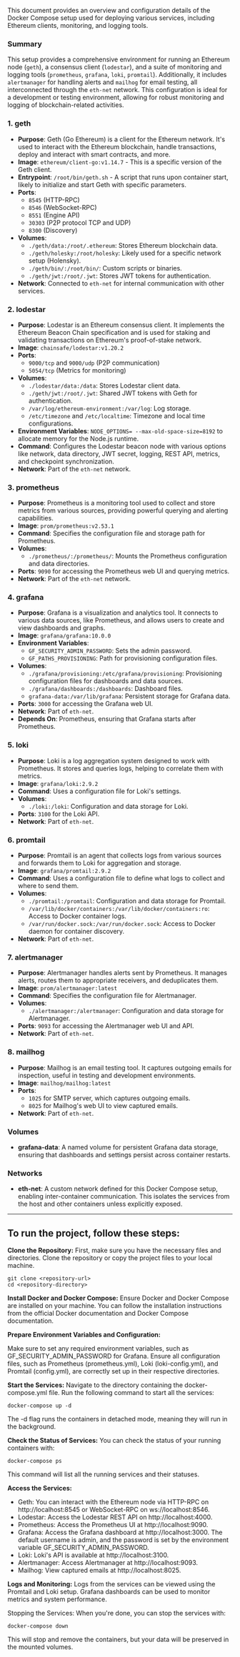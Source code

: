 This document provides an overview and configuration details of the Docker Compose setup used for deploying various services, including Ethereum clients, monitoring, and logging tools.

### Summary

This setup provides a comprehensive environment for running an Ethereum node (`geth`), a consensus client (`lodestar`), and a suite of monitoring and logging tools (`prometheus`, `grafana`, `loki`, `promtail`). Additionally, it includes `alertmanager` for handling alerts and `mailhog` for email testing, all interconnected through the `eth-net` network. This configuration is ideal for a development or testing environment, allowing for robust monitoring and logging of blockchain-related activities.

### 1. **geth**

- **Purpose**: Geth (Go Ethereum) is a client for the Ethereum network. It's used to interact with the Ethereum blockchain, handle transactions, deploy and interact with smart contracts, and more.
- **Image**: `ethereum/client-go:v1.14.7` - This is a specific version of the Geth client.
- **Entrypoint**: `/root/bin/geth.sh` - A script that runs upon container start, likely to initialize and start Geth with specific parameters.
- **Ports**: 
  - `8545` (HTTP-RPC)
  - `8546` (WebSocket-RPC)
  - `8551` (Engine API)
  - `30303` (P2P protocol TCP and UDP)
  - `8300` (Discovery)
- **Volumes**:
  - `./geth/data:/root/.ethereum`: Stores Ethereum blockchain data.
  - `./geth/holesky:/root/holesky`: Likely used for a specific network setup (Holensky).
  - `./geth/bin/:/root/bin/`: Custom scripts or binaries.
  - `./geth/jwt:/root/.jwt`: Stores JWT tokens for authentication.
- **Network**: Connected to `eth-net` for internal communication with other services.

### 2. **lodestar**

- **Purpose**: Lodestar is an Ethereum consensus client. It implements the Ethereum Beacon Chain specification and is used for staking and validating transactions on Ethereum's proof-of-stake network.
- **Image**: `chainsafe/lodestar:v1.20.2`
- **Ports**:
  - `9000/tcp` and `9000/udp` (P2P communication)
  - `5054/tcp` (Metrics for monitoring)
- **Volumes**:
  - `./lodestar/data:/data`: Stores Lodestar client data.
  - `./geth/jwt:/root/.jwt`: Shared JWT tokens with Geth for authentication.
  - `/var/log/ethereum-environment:/var/log`: Log storage.
  - `/etc/timezone` and `/etc/localtime`: Timezone and local time configurations.
- **Environment Variables**: `NODE_OPTIONS= --max-old-space-size=8192` to allocate memory for the Node.js runtime.
- **Command**: Configures the Lodestar beacon node with various options like network, data directory, JWT secret, logging, REST API, metrics, and checkpoint synchronization.
- **Network**: Part of the `eth-net` network.

### 3. **prometheus**

- **Purpose**: Prometheus is a monitoring tool used to collect and store metrics from various sources, providing powerful querying and alerting capabilities.
- **Image**: `prom/prometheus:v2.53.1`
- **Command**: Specifies the configuration file and storage path for Prometheus.
- **Volumes**: 
  - `./prometheus/:/prometheus/`: Mounts the Prometheus configuration and data directories.
- **Ports**: `9090` for accessing the Prometheus web UI and querying metrics.
- **Network**: Part of the `eth-net` network.

### 4. **grafana**

- **Purpose**: Grafana is a visualization and analytics tool. It connects to various data sources, like Prometheus, and allows users to create and view dashboards and graphs.
- **Image**: `grafana/grafana:10.0.0`
- **Environment Variables**:
  - `GF_SECURITY_ADMIN_PASSWORD`: Sets the admin password.
  - `GF_PATHS_PROVISIONING`: Path for provisioning configuration files.
- **Volumes**:
  - `./grafana/provisioning:/etc/grafana/provisioning`: Provisioning configuration files for dashboards and data sources.
  - `./grafana/dashboards:/dashboards`: Dashboard files.
  - `grafana-data:/var/lib/grafana`: Persistent storage for Grafana data.
- **Ports**: `3000` for accessing the Grafana web UI.
- **Network**: Part of `eth-net`.
- **Depends On**: Prometheus, ensuring that Grafana starts after Prometheus.

### 5. **loki**

- **Purpose**: Loki is a log aggregation system designed to work with Prometheus. It stores and queries logs, helping to correlate them with metrics.
- **Image**: `grafana/loki:2.9.2`
- **Command**: Uses a configuration file for Loki's settings.
- **Volumes**:
  - `./loki:/loki`: Configuration and data storage for Loki.
- **Ports**: `3100` for the Loki API.
- **Network**: Part of `eth-net`.

### 6. **promtail**

- **Purpose**: Promtail is an agent that collects logs from various sources and forwards them to Loki for aggregation and storage.
- **Image**: `grafana/promtail:2.9.2`
- **Command**: Uses a configuration file to define what logs to collect and where to send them.
- **Volumes**:
  - `./promtail:/promtail`: Configuration and data storage for Promtail.
  - `/var/lib/docker/containers:/var/lib/docker/containers:ro`: Access to Docker container logs.
  - `/var/run/docker.sock:/var/run/docker.sock`: Access to Docker daemon for container discovery.
- **Network**: Part of `eth-net`.

### 7. **alertmanager**

- **Purpose**: Alertmanager handles alerts sent by Prometheus. It manages alerts, routes them to appropriate receivers, and deduplicates them.
- **Image**: `prom/alertmanager:latest`
- **Command**: Specifies the configuration file for Alertmanager.
- **Volumes**:
  - `./alertmanager:/alertmanager`: Configuration and data storage for Alertmanager.
- **Ports**: `9093` for accessing the Alertmanager web UI and API.
- **Network**: Part of `eth-net`.

### 8. **mailhog**

- **Purpose**: Mailhog is an email testing tool. It captures outgoing emails for inspection, useful in testing and development environments.
- **Image**: `mailhog/mailhog:latest`
- **Ports**:
  - `1025` for SMTP server, which captures outgoing emails.
  - `8025` for Mailhog's web UI to view captured emails.
- **Network**: Part of `eth-net`.

### Volumes

- **grafana-data**: A named volume for persistent Grafana data storage, ensuring that dashboards and settings persist across container restarts.

### Networks

- **eth-net**: A custom network defined for this Docker Compose setup, enabling inter-container communication. This isolates the services from the host and other containers unless explicitly exposed.

---

## To run the project, follow these steps:

<b>Clone the Repository:</b> First, make sure you have the necessary files and directories. Clone the repository or copy the project files to your local machine.

```
git clone <repository-url>
cd <repository-directory>
```
<b>Install Docker and Docker Compose:</b> Ensure Docker and Docker Compose are installed on your machine. You can follow the installation instructions from the official Docker documentation and Docker Compose documentation.

<b>Prepare Environment Variables and Configuration:</b>

Make sure to set any required environment variables, such as GF_SECURITY_ADMIN_PASSWORD for Grafana.
Ensure all configuration files, such as Prometheus (prometheus.yml), Loki (loki-config.yml), and Promtail (config.yml), are correctly set up in their respective directories.

<b>Start the Services:</b> Navigate to the directory containing the docker-compose.yml file. Run the following command to start all the services:

```
docker-compose up -d
```
The -d flag runs the containers in detached mode, meaning they will run in the background.

<b>Check the Status of Services:</b> You can check the status of your running containers with:

```
docker-compose ps
```
This command will list all the running services and their statuses.

<b>Access the Services:</b>

- Geth: You can interact with the Ethereum node via HTTP-RPC on http://localhost:8545 or WebSocket-RPC on ws://localhost:8546.
- Lodestar: Access the Lodestar REST API on http://localhost:4000.
- Prometheus: Access the Prometheus UI at http://localhost:9090.
- Grafana: Access the Grafana dashboard at http://localhost:3000. The default username is admin, and the password is set by the environment variable GF_SECURITY_ADMIN_PASSWORD.
- Loki: Loki's API is available at http://localhost:3100.
- Alertmanager: Access Alertmanager at http://localhost:9093.
- Mailhog: View captured emails at http://localhost:8025.

<b>Logs and Monitoring:</b> Logs from the services can be viewed using the Promtail and Loki setup. Grafana dashboards can be used to monitor metrics and system performance.

Stopping the Services: When you're done, you can stop the services with:

```
docker-compose down
```
This will stop and remove the containers, but your data will be preserved in the mounted volumes.
